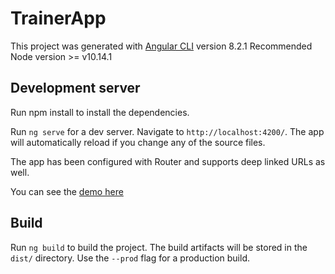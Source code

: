 # TrainerApp

This project was generated with [Angular CLI](https://github.com/angular/angular-cli) version 8.2.1
Recommended Node version >= v10.14.1

## Development server

Run npm install to install the dependencies.

Run `ng serve` for a dev server. Navigate to `http://localhost:4200/`. The app will automatically reload if you change any of the source files.

The app has been configured with Router and supports deep linked URLs as well.

You can see the [demo here](https://angular-bwqbsf.stackblitz.io/)

## Build

Run `ng build` to build the project. The build artifacts will be stored in the `dist/` directory. Use the `--prod` flag for a production build.

## 
